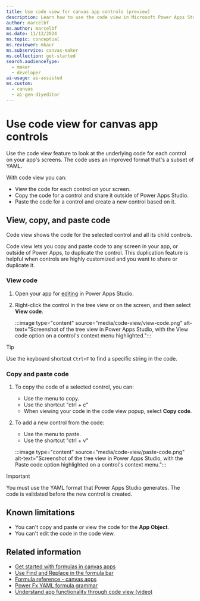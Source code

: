 ```yaml
---
title: Use code view for canvas app controls (preview)
description: Learn how to use the code view in Microsoft Power Apps Studio to understand your canvas app's functionality.
author: marcelbf
ms.author: marcelbf
ms.date: 11/13/2024
ms.topic: conceptual
ms.reviewer: mkaur
ms.subservice: canvas-maker
ms.collection: get-started
search.audienceType: 
  - maker
  - developer
ai-usage: ai-assisted
ms.custom:
  - canvas
  - ai-gen-diyeditor
---
```


# Use code view for canvas app controls 

Use the code view feature to look at the underlying code for each control on your app's screens. The code uses an improved format that's a subset of YAML.

With code view you can:

- View the code for each control on your screen.
- Copy the code for a control and share it outside of Power Apps Studio.
- Paste the code for a control and create a new control based on it.

## View, copy, and paste code

Code view shows the code for the selected control and all its child controls.

Code view lets you copy and paste code to any screen in your app, or outside of Power Apps, to duplicate the control. This duplication feature is helpful when controls are highly customized and you want to share or duplicate it.

### View code

1. Open your app for [editing](edit-app.md) in Power Apps Studio.

1. Right-click the control in the tree view or on the screen, and then select **View code**.

    :::image type="content" source="media/code-view/view-code.png" alt-text="Screenshot of the tree view in Power Apps Studio, with the View code option on a control's context menu highlighted.":::

> [!TIP]
> Use the keyboard shortcut `Ctrl+F` to find a specific string in the code.

### Copy and paste code

1. To copy the code of a selected control, you can:
   - Use the menu to copy.
   - Use the shortcut "ctrl + c"
   - When viewing your code in the code view popup, select **Copy code**.
1. To add a new control from the code:

   - Use the menu to paste.
   - Use the shortcut "ctrl + v"

   :::image type="content" source="media/code-view/paste-code.png" alt-text="Screenshot of the tree view in Power Apps Studio, with the Paste code option highlighted on a control's context menu.":::

> [!IMPORTANT]
> You must use the YAML format that Power Apps Studio generates. The code is validated before the new control is created.

## Known limitations

- You can't copy and paste or view the code for the **App Object**.
- You can't edit the code in the code view.

## Related information

- [Get started with formulas in canvas apps](working-with-formulas.md)
- [Use Find and Replace in the formula bar](formula-bar-find-replace.md)
- [Formula reference - canvas apps](formula-reference.md)
- [Power Fx YAML formula grammar](/power-platform/power-fx/yaml-formula-grammar)
- [Understand app functionality through code view (video)](https://youtu.be/qwXfvs9wzFY?feature=shared)
